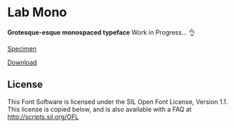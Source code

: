 # Lab Mono

**Grotesque-esque monospaced typeface**
Work in Progress... :ok_hand:

[Specimen](http://martinwecke.de/lab-mono/)

[Download](https://github.com/hatsumatsu/Lab-Mono/archive/master.zip)

## License

This Font Software is licensed under the SIL Open Font License, Version 1.1. This license is copied below, and is also available with a FAQ at http://scripts.sil.org/OFL